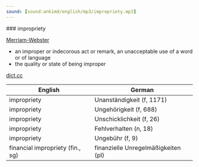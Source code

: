 ```yaml
---
sound: [sound:ankimd/english/mp3/impropriety.mp3]
---
```


\### impropriety

[Merriam-Webster](https://www.merriam-webster.com/dictionary/impropriety)

- an improper or indecorous act or remark, an unacceptable use of a word or of language
- the quality or state of being improper

[dict.cc](https://www.dict.cc/impropriety)

| English        | German       |
| -------------- | ------------ |
| impropriety | Unanständigkeit (f, 1171) |
| impropriety | Ungehörigkeit (f, 688) |
| impropriety | Unschicklichkeit (f, 26) |
| impropriety | Fehlverhalten (n, 18) |
| impropriety | Ungebühr (f, 9) |
| financial impropriety (fin., sg) | finanzielle Unregelmäßigkeiten (pl) |
